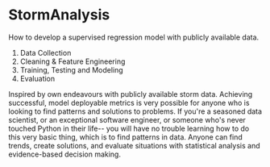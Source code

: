 # StormAnalysis
How to develop a supervised regression model with publicly available data.

1. Data Collection
2. Cleaning & Feature Engineering
3. Training, Testing and Modeling
4. Evaluation

Inspired by own endeavours with publicly available storm data. Achieving successful, model deployable metrics is very possible for anyone who is looking to find patterns and solutions to problems. If you're a seasoned data scientist, or an exceptional software engineer, or someone who's never touched Python in their life-- you will have no trouble learning how to do this very basic thing, which is to find patterns in data. Anyone can find trends, create solutions, and evaluate situations with statistical analysis and evidence-based decision making.
